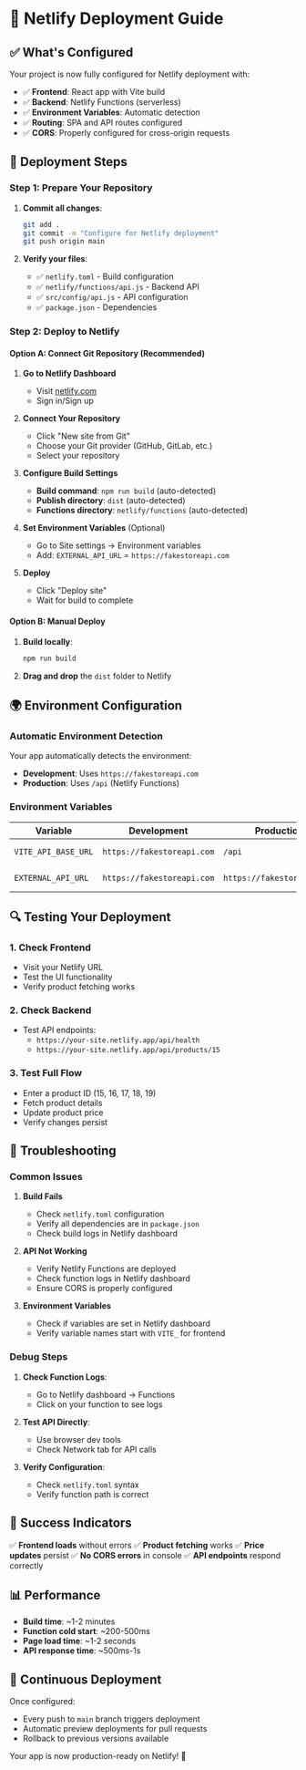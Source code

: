 # 🚀 Netlify Deployment Guide

## ✅ What's Configured

Your project is now fully configured for Netlify deployment with:

- ✅ **Frontend**: React app with Vite build
- ✅ **Backend**: Netlify Functions (serverless)
- ✅ **Environment Variables**: Automatic detection
- ✅ **Routing**: SPA and API routes configured
- ✅ **CORS**: Properly configured for cross-origin requests

## 🔧 Deployment Steps

### Step 1: Prepare Your Repository

1. **Commit all changes**:

   ```bash
   git add .
   git commit -m "Configure for Netlify deployment"
   git push origin main
   ```

2. **Verify your files**:
   - ✅ `netlify.toml` - Build configuration
   - ✅ `netlify/functions/api.js` - Backend API
   - ✅ `src/config/api.js` - API configuration
   - ✅ `package.json` - Dependencies

### Step 2: Deploy to Netlify

#### Option A: Connect Git Repository (Recommended)

1. **Go to Netlify Dashboard**

   - Visit [netlify.com](https://netlify.com)
   - Sign in/Sign up

2. **Connect Your Repository**

   - Click "New site from Git"
   - Choose your Git provider (GitHub, GitLab, etc.)
   - Select your repository

3. **Configure Build Settings**

   - **Build command**: `npm run build` (auto-detected)
   - **Publish directory**: `dist` (auto-detected)
   - **Functions directory**: `netlify/functions` (auto-detected)

4. **Set Environment Variables** (Optional)

   - Go to Site settings → Environment variables
   - Add: `EXTERNAL_API_URL` = `https://fakestoreapi.com`

5. **Deploy**
   - Click "Deploy site"
   - Wait for build to complete

#### Option B: Manual Deploy

1. **Build locally**:

   ```bash
   npm run build
   ```

2. **Drag and drop** the `dist` folder to Netlify

## 🌍 Environment Configuration

### Automatic Environment Detection

Your app automatically detects the environment:

- **Development**: Uses `https://fakestoreapi.com`
- **Production**: Uses `/api` (Netlify Functions)

### Environment Variables

| Variable            | Development                | Production                 | Description  |
| ------------------- | -------------------------- | -------------------------- | ------------ |
| `VITE_API_BASE_URL` | `https://fakestoreapi.com` | `/api`                     | API base URL |
| `EXTERNAL_API_URL`  | `https://fakestoreapi.com` | `https://fakestoreapi.com` | External API |

## 🔍 Testing Your Deployment

### 1. Check Frontend

- Visit your Netlify URL
- Test the UI functionality
- Verify product fetching works

### 2. Check Backend

- Test API endpoints:
  - `https://your-site.netlify.app/api/health`
  - `https://your-site.netlify.app/api/products/15`

### 3. Test Full Flow

- Enter a product ID (15, 16, 17, 18, 19)
- Fetch product details
- Update product price
- Verify changes persist

## 🐛 Troubleshooting

### Common Issues

1. **Build Fails**

   - Check `netlify.toml` configuration
   - Verify all dependencies are in `package.json`
   - Check build logs in Netlify dashboard

2. **API Not Working**

   - Verify Netlify Functions are deployed
   - Check function logs in Netlify dashboard
   - Ensure CORS is properly configured

3. **Environment Variables**
   - Check if variables are set in Netlify dashboard
   - Verify variable names start with `VITE_` for frontend

### Debug Steps

1. **Check Function Logs**:

   - Go to Netlify dashboard → Functions
   - Click on your function to see logs

2. **Test API Directly**:

   - Use browser dev tools
   - Check Network tab for API calls

3. **Verify Configuration**:
   - Check `netlify.toml` syntax
   - Verify function path is correct

## 🎯 Success Indicators

✅ **Frontend loads** without errors
✅ **Product fetching** works
✅ **Price updates** persist
✅ **No CORS errors** in console
✅ **API endpoints** respond correctly

## 📊 Performance

- **Build time**: ~1-2 minutes
- **Function cold start**: ~200-500ms
- **Page load time**: ~1-2 seconds
- **API response time**: ~500ms-1s

## 🔄 Continuous Deployment

Once configured:

- Every push to `main` branch triggers deployment
- Automatic preview deployments for pull requests
- Rollback to previous versions available

Your app is now production-ready on Netlify! 🎉
